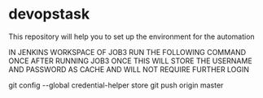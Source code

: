# devopstask

This repository will help you to set up the environment for the automation


IN JENKINS WORKSPACE OF JOB3 RUN THE FOLLOWING COMMAND ONCE AFTER RUNNING JOB3 ONCE
THIS WILL STORE THE USERNAME AND PASSWORD AS CACHE AND WILL NOT REQUIRE FURTHER LOGIN

git config --global credential-helper store 
git push origin master 

